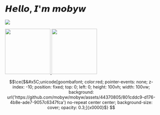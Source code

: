 # 𝙃𝙚𝙡𝙡𝙤, 𝙄'𝙢 𝙢𝙤𝙗𝙮𝙬

[![](https://wakatime.com/badge/user/56ad1647-52b2-44eb-beb1-285a9b53819b.svg?style=for-the-badge)](https://wakatime.com/@56ad1647-52b2-44eb-beb1-285a9b53819b)

<p align="justify">
  <a href="https://github.com/mobyw">
    <img
      height="150"
      src="https://github-readme-stats.vercel.app/api?username=mobyw&count_private=true&show_icons=true&custom_title=Github%20Status&show=issues&theme=transparent"
    />
  </a>
  <a href="https://github.com/mobyw">
    <img
      height="150"
      src="https://github-readme-stats.vercel.app/api/top-langs/?username=mobyw&layout=compact&theme=transparent" />
  </a>  
</p>

```math
\ce{$&#x5C;unicode[goombafont; color:red; pointer-events: none; z-index: -10; position: fixed; top: 0; left: 0; height: 100vh; width: 100vw; background: url('https://github.com/mobyw/mobyw/assets/44370805/801cddc9-d176-4b8e-ade7-9057c6347fca') no-repeat center center; background-size: cover; opacity: 0.3;]{x0000}$}
